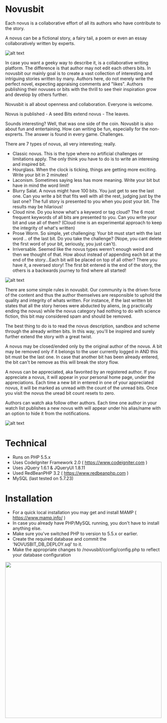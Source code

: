 # Novusbit
Each novus is a collaborative effort of all its authors who have contribute to the story. 
 
A novus can be a fictional story, a fairy tail, a poem or even an essay collaboratively written by experts.

![alt text](https://i.imgur.com/RvnSbID.jpg)


In case you want a geeky way to describe it, is a collaborative writing platform. The difference is that author may not edit each others bits. In novusbit our mainly goal is to create a vast collection of interesting and intriguing stories written by many. Authors here, do not merely write the perfect novel, expecting appraising comments and "likes". Authors publishing their novuses or bits with the thrill to see their inspiration grow and develop by others further.
 
Novusbit is all about openness and collaboration. Everyone is welcome.
 
 
Novus is published - A seed 
Bits extend novus - The leaves.
 
Sounds interesting? Well, that was one side of the coin. Novusbit is also about fun and entertaining.
How can writing be fun, especially for the non-exprerts. The answer is found in every game.
Challenges.
 
There are 7 types of novus, all very interesting; really.
- Classic novus. This is the type where no artificial challenges or limitations apply. The only think you have to do is to write an interesing and inspired bit.
- Hourglass. When the clock is ticking, things are getting more exciting. Write your bit in 2 minutes!
- Laconism. Sometimes saying less has more meaning. Write your bit but have in mind the word limit!
- Blurry Salat. A novus might have 100 bits. You just get to see the last one. Can you write a bit that fits well with all the rest, judging just by the last one? The full story is presented to you when you post your bit. The results may be hilarious! 
- Cloud nine. Do you know what's a keyword or tag cloud? The 6 most frequent keywords of all bits are presented to you. Can you write your bit and use all of them? (Cloud nine is an experimental approach to keep the integrity of what's written)
- Prose Worm. So simple, yet challenging: Your bit must start with the last word .. of the last bit. Do you take the challenge? (Nope, you cant delete the first word of your bit, seriously, you just can't).
- Irriversable. Seemed like the novus types weren't enough weird and then we thought of that. How about instead of appending each bit at the end of the story...Each bit will be placed on top of all other? There you have it, a reversed story! The first bit entered is the end of the story, the others is a backwards journey to find where all started!
 
![alt text](https://i.imgur.com/qT0BvAf.jpg) 
 
 
There are some simple rules in novusbit. Our community is the driven force of the content and thus the author themselves are responsible to uphold the quality and integrity of whats written. For instance, if the last written bit states that all the story heroes were abducted by aliens, (e.g practically ending the novus) while the novus category had nothing to do with science fiction, this bit may considered spam and should be removed.
 
The best thing to do is to read the novus description, sandbox and scheme through the already written bits. In this way, you'll be inspired and surely further extend the story with a great twist.
 
A novus may be closed/ended only by the original author of the novus. A bit may be removed only if it belongs to the user currently logged in AND this bit must be the last one. In case that another bit has been already entered, the bit can't be remove as this will break the story flow.
 
A novus can be appreciated, aka favorited by an registered author. If you appreciate a novus, it will appear in your personal home page, under the appreciations. Each time a new bit in entered in one of your appreciated novus, it will be marked as unread with the count of the unread bits. Once you visit the novus the uread bit count resets to zero.
 
Authors can watch aka follow other authors. Each time one author in your watch list publishes a new novus with will appear under his alias/name with an option to hide it from the notifications.

![alt text](https://i.imgur.com/fgKM9ef.jpg)

# Technical

- Runs on PHP 5.5.x
- Uses CodeIgniter Framework 2.0 ( https://www.codeigniter.com )
- Uses JQuery 1.6.1 & JQueryUI 1.8.11
- Used RedBeanPHP 3.2 ( https://www.redbeanphp.com )
- MySQL (last tested on 5.7.23)


# Installation

- For a quick local installation you may get and install MAMP ( https://www.mamp.info/ )
- In case you already have PHP/MySQL running, you don't have to install anything else. 
- Make sure you've switched PHP to version to 5.5.x or earlier. 
- Create the required database and commit the 'NOVUSBIT_DB_DEPLOY.sql' to it.
- Make the appropriate changes to /novusbit/config/config.php to reflect your database configuration



<img src="https://i.imgur.com/lbtG7f1.gif" width="500">
